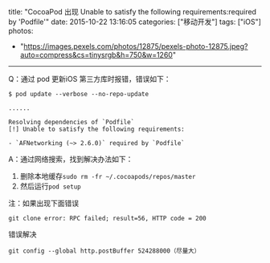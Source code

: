 title: "CocoaPod 出现 Unable to satisfy the following requirements:required by 'Podfile'"
date: 2015-10-22 13:16:05
categories: ["移动开发"]
tags: ["iOS"]
photos:
  - "https://images.pexels.com/photos/12875/pexels-photo-12875.jpeg?auto=compress&cs=tinysrgb&h=750&w=1260"
---
Q：通过 pod 更新iOS 第三方库时报错，错误如下：

```
$ pod update --verbose --no-repo-update

......

Resolving dependencies of `Podfile`
[!] Unable to satisfy the following requirements:

- `AFNetworking (~> 2.6.0)` required by `Podfile`
```

A：通过网络搜索，找到解决办法如下：

1. 删除本地缓存`sudo rm -fr ~/.cocoapods/repos/master`
2. 然后运行`pod setup`

注：如果出现下面错误

```
git clone error: RPC failed; result=56, HTTP code = 200
```

错误解决

```
git config --global http.postBuffer 524288000（尽量大）
```

